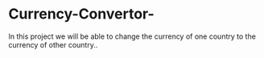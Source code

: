 # Currency-Convertor-
In this project we will be able to change the currency of one country to the currency of other country..
